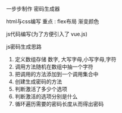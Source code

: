 一步步制作 密码生成器

html与css编写
重点 :  flex布局 
	渐变颜色

js代码编写(为了方便引入了 vue.js)

js密码生成思路
1. 定义数组存储 数字, 大写字母,小写字母,字符
2. 调用方法随机在数组中抽一个字符
3. 把调用的方法添加到一个调用集合中
4. 创建生成密码的方法
5. 判断激活了多少个选项
6. 判断激活的选项分别是什么
7. 循环遍历需要的密码长度从而得出密码



